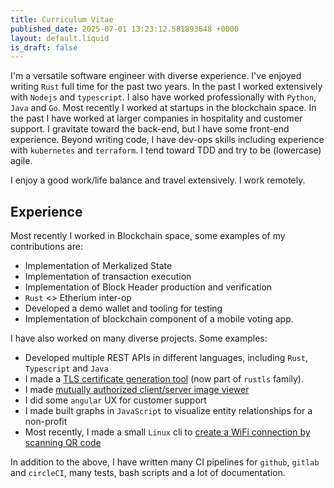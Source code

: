 ```yaml
---
title: Curriculum Vitae
published_date: 2025-07-01 13:23:12.581893648 +0000
layout: default.liquid
is_draft: false
---
```

I'm a versatile software engineer with diverse experience. I've enjoyed writing
`Rust` full time for the past two years. In the past I worked extensively with
`Nodejs` and `typescript`. I also have worked professionally with `Python`, `Java` and
`Go`. Most recently I worked at startups in the blockchain space. In the past I
have worked at larger companies in hospitality and customer support. I gravitate
toward the back-end, but I have some front-end experience. Beyond writing code, I
have dev-ops skills including experience with `kubernetes` and `terraform`. I tend
toward TDD and try to be (lowercase) agile.

I enjoy a good work/life balance and travel extensively. I work remotely.

## Experience

Most recently I worked in Blockchain space, some examples of my contributions are:

  * Implementation of Merkalized State
  * Implementation of transaction execution
  * Implementation of Block Header production and verification
  * `Rust` <> Etherium inter-op
  * Developed a demo wallet and tooling for testing
  * Implementation of blockchain component of a mobile voting app.

I have also worked on many diverse projects. Some examples:

  * Developed multiple REST APIs in different languages, including `Rust`, `Typescript` and `Java`
  * I made a [TLS certificate generation
	tool](https://github.com/rustls/rcgen/pull/190) (now part of `rustls`
	family).
  * I made [mutually authorized client/server image viewer](https://github.com/tbro/viewd)
  * I did some `angular` UX for customer support
  * I made built graphs in `JavaScript` to visualize entity relationships for a non-profit
  * Most recently, I made a small `Linux` cli to [create a WiFi connection by scanning QR code](https://github.com/tbro/scampi)

In addition to the above, I have written many CI pipelines for `github`,
`gitlab` and `circleCI`, many tests, bash scripts and a lot of documentation.
